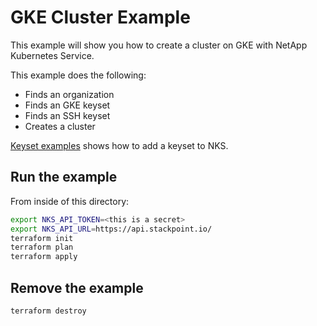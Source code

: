 # GKE Cluster Example

This example will show you how to create a cluster on GKE with NetApp Kubernetes Service.

This example does the following:

- Finds an organization
- Finds an GKE keyset
- Finds an SSH keyset
- Creates a cluster

[Keyset examples](/examples/keysets#adding-a-cloud-provider-keyset-for-gke) shows how to add a keyset to NKS.

## Run the example

From inside of this directory:

```bash
export NKS_API_TOKEN=<this is a secret>
export NKS_API_URL=https://api.stackpoint.io/
terraform init
terraform plan
terraform apply
```

## Remove the example

```bash
terraform destroy
```
